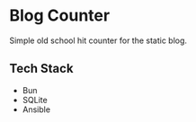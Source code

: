 # Blog Counter

Simple old school hit counter for the static blog.

## Tech Stack

* Bun
* SQLite
* Ansible
